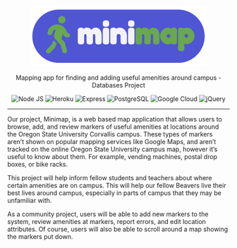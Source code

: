 <div align="center">
    <a href="https://osuminimap.herokuapp.com">
        <img src="/.github/minimap-logo.png" alt="Minimap" width=400>
    </a>
    <p>Mapping app for finding and adding useful amenities around campus - Databases Project</p>
    <img src="https://img.shields.io/badge/Node.js-43853D?style=for-the-badge&logo=node.js&logoColor=white" alt="Node JS">
    <img src="https://img.shields.io/badge/Heroku-430098?style=for-the-badge&logo=heroku&logoColor=white" alt="Heroku">
    <img src="https://img.shields.io/badge/Express.js-404D59?style=for-the-badge" alt="Express">
    <img src="https://img.shields.io/badge/PostgreSQL-316192?style=for-the-badge&logo=postgresql&logoColor=white" alt="PostgreSQL">
    <img src="https://img.shields.io/badge/GoogleCloud-%234285F4.svg?style=for-the-badge&logo=google-cloud&logoColor=white" alt="Google Cloud">
    <img src="https://img.shields.io/badge/jquery-%230769AD.svg?style=for-the-badge&logo=jquery&logoColor=white" alt="jQuery">
</div>

---

Our project, Minimap, is a web based map application that allows users to browse, add, and review markers of useful amenities at locations around the Oregon State University Corvallis campus. These types of markers aren’t shown on popular mapping services like Google Maps, and aren’t tracked on the online Oregon State University campus map, however it’s useful to know about them. For example, vending machines, postal drop boxes, or bike racks.

This project will help inform fellow students and teachers about where certain amenities are on campus. This will help our fellow Beavers live their best lives around campus, especially in parts of campus that they may be unfamiliar with.

As a community project, users will be able to add new markers to the system, review amenities at markers, report errors, and edit location attributes. Of course, users will also be able to scroll around a map showing the markers put down.
